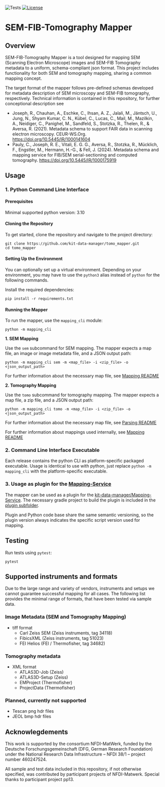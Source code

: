 <!--![Tests](https://github.com/kit-data-manager/tomo_mapper/actions/workflows/python-app.yml/badge.svg)-->
![Tests](https://img.shields.io/github/actions/workflow/status/kit-data-manager/tomo_mapper/python-app.yml?label=Tests)
[![License](https://img.shields.io/badge/License-Apache_2.0-blue.svg)](https://opensource.org/licenses/Apache-2.0)

# SEM-FIB-Tomography Mapper

## Overview
SEM-FIB-Tomography Mapper is a tool designed for mapping SEM (Scanning Electron Microscope) images and SEM-FIB Tomography metadata to a uniform, schema-compliant json format. This project includes functionality for both SEM and tomography mapping, sharing a common mapping concept.

The target format of the mapper follows pre-defined schemas developed for metadata description of SEM microscopy and SEM-FIB tomography, respectively. Technical information is contained in this repository,
for further conceptional description see

- Joseph, R., Chauhan, A., Eschke, C., Ihsan, A. Z., Jalali, M., Jäntsch, U., Jung, N., Shyam Kumar, C. N., Kübel, C., Lucas, C., Mail, M., Mazilkin, A., Neidiger, C., Panighel, M., Sandfeld, S., Stotzka, R., Thelen, R., & Aversa, R. (2021). Metadata schema to support FAIR data in scanning electron microscopy. CEUR-WS.Org. https://doi.org/10.5445/IR/1000141604
- Pauly, C., Joseph, R. E., Vitali, E. G. G., Aversa, R., Stotzka, R., Mücklich, F., Engstler, M., Hermann, H.-G., & Fell, J. (2024). Metadata schema and mapping service for FIB/SEM serial-sectioning and computed tomography. https://doi.org/10.5445/IR/1000175919

## Usage

### 1. Python Command Line Interface

#### Prerequisites

Minimal supported python version: 3.10

#### Cloning the Repository
To get started, clone the repository and navigate to the project directory:
```
git clone https://github.com/kit-data-manager/tomo_mapper.git
cd tomo_mapper
```

#### Setting Up the Environment
You can optionally set up a virtual environment. Depending on your environment, you may have to use the `python3` alias instead of `python` for the following commands.

Install the required dependencies:
```
pip install -r requirements.txt
```

#### Running the Mapper
To run the mapper, use the `mapping_cli` module:
```
python -m mapping_cli
```

**1. SEM Mapping**

Use the `sem` subcommand for SEM mapping. The mapper expects a map file, an image or image metadata file, and a JSON output path:
```
python -m mapping_cli sem -m <map_file> -i <zip_file> -o <json_output_path>
```

For further information about the necessary map file, see [Mapping README](./src/resources/maps/mapping)

**2. Tomography Mapping**

Use the `tomo` subcommand for tomography mapping. The mapper expects a map file, a zip file, and a JSON output path:
```
python -m mapping_cli tomo -m <map_file> -i <zip_file> -o <json_output_path>
```

For further information about the necessary map file, see [Parsing README](./src/resources/maps/parsing)

For further information about mappings used internally, see [Mapping README](./src/resources/maps/mapping)

### 2. Command Line Interface Executable

Each release contains the python CLI as platform-specific packaged executable. Usage is identical to use with python, just replace
`python -m mapping_cli` with the platform-specific executable.

### 3. Usage as plugin for the [Mapping-Service](https://github.com/kit-data-manager/mapping-service)

The mapper can be used as a plugin for the [kit-data-manager/Mapping-Service](https://github.com/kit-data-manager/mapping-service). The necessary gradle project to build the plugin is included in the [plugin subfolder](./mappingservice-plugin).

Plugin and Python code base share the same semantic versioning, so the plugin version always indicates the specific script version used for mapping.

## Testing
Run tests using `pytest`:
```
pytest
```

## Supported instruments and formats

Due to the large range and variety of vendors, instruments and setups we cannot guarantee successful mapping for all cases. 
The following list provides the minimal range of formats, that have been tested via sample data.

### Image Metadata (SEM and Tomography Mapping)

- tiff format
  -  Carl Zeiss SEM (Zeiss instruments, tag 34118)
  -  FibicsXML (Zeiss instruments, tag 51023)
  -  FEI Helios (FEI / Thermofisher, tag 34682) 

### Tomography metadata

- XML format
  - ATLAS3D-Job (Zeiss)
  - ATLAS3D-Setup (Zeiss)
  - EMProject (Thermofisher)
  - ProjectData (Thermofisher)

### Planned, currently not supported
- Tescan png hdr files
- JEOL bmp hdr files

## Acknowlegdements

This work is supported by the consortium NFDI-MatWerk, funded by the Deutsche Forschungsgemeinschaft (DFG, German Research Foundation) under the National Research Data Infrastructure – NFDI 38/1 – project number 460247524.

All sample and test data included in this repository, if not otherwise specified, was contributed by participant projects of NFDI-Matwerk. Special thanks to participant project pp13.

